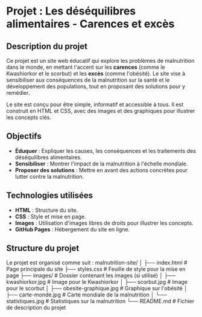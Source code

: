 # Projet : Les déséquilibres alimentaires - Carences et excès

## Description du projet
Ce projet est un site web éducatif qui explore les problèmes de malnutrition dans le monde, en mettant l'accent sur les **carences** (comme le Kwashiorkor et le scorbut) et les **excès** (comme l'obésité). Le site vise à sensibiliser aux conséquences de la malnutrition sur la santé et le développement des populations, tout en proposant des solutions pour y remédier.

Le site est conçu pour être simple, informatif et accessible à tous. Il est construit en HTML et CSS, avec des images et des graphiques pour illustrer les concepts clés.

## Objectifs
- **Éduquer** : Expliquer les causes, les conséquences et les traitements des déséquilibres alimentaires.
- **Sensibiliser** : Montrer l'impact de la malnutrition à l'échelle mondiale.
- **Proposer des solutions** : Mettre en avant des actions concrètes pour lutter contre la malnutrition.

## Technologies utilisées
- **HTML** : Structure du site.
- **CSS** : Style et mise en page.
- **Images** : Utilisation d'images libres de droits pour illustrer les concepts.
- **GitHub Pages** : Hébergement du site en ligne.

## Structure du projet
Le projet est organisé comme suit :
malnutrition-site/
│
├── index.html # Page principale du site
├── styles.css # Feuille de style pour la mise en page
├── images/ # Dossier contenant les images (si utilisé)
│ ├── kwashiorkor.jpg # Image pour le Kwashiorkor
│ ├── scorbut.jpg # Image pour le scorbut
│ ├── obesite-graphique.jpg # Graphique sur l'obésité
│ ├── carte-monde.jpg # Carte mondiale de la malnutrition
│ └── statistiques.jpg # Statistiques sur la malnutrition
└── README.md # Fichier de description du projet

